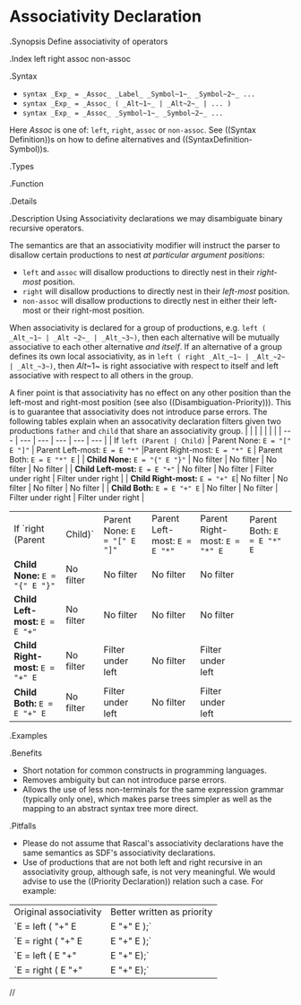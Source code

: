 # Associativity Declaration

.Synopsis
Define associativity of operators

.Index
left right assoc non-assoc

.Syntax

*  `syntax _Exp_ = _Assoc_ _Label_ _Symbol~1~_ _Symbol~2~_ ...`
*  `syntax _Exp_ = _Assoc_ ( _Alt~1~_ | _Alt~2~_ | ... )`
*  `syntax _Exp_ = _Assoc_ _Symbol~1~_ _Symbol~2~_ ...`
 

Here _Assoc_ is one of: `left`, `right`, `assoc` or `non-assoc`. See ((Syntax Definition))s on how to define alternatives and ((SyntaxDefinition-Symbol))s.

.Types

.Function

.Details

.Description
Using Associativity declarations we may disambiguate binary recursive operators. 

The semantics are that an associativity modifier will instruct the parser to disallow certain productions to nest _at particular argument positions_:

*  `left` and `assoc` will disallow productions to directly nest in their _right-most_ position.
*  `right` will disallow productions to directly nest in their _left-most_ position.
*  `non-assoc` will disallow productions to directly nest in either their left-most or their right-most position.

When associativity is declared for a group of productions, e.g. `left ( _Alt_~1~ | _Alt ~2~_ | _Alt_~3~)`, then each alternative will be mutually associative to each other alternative _and itself_. If an alternative of a group defines its own local associativity, as in `left ( right _Alt_~1~ | _Alt_~2~ | _Alt_~3~)`, then _Alt_~1~ is right associative with respect to itself and left associative with respect to all others in the group. 

A finer point is that associativity has no effect on any other position than the left-most and right-most position (see also ((Disambiguation-Priority))). This is to guarantee that associativity does not introduce parse errors. The following tables explain when an assocativity declaration filters given two productions `father` and `child` that share an associativity group.
|                  |              |                              |                               |                                |                              |
| --- | --- | --- | --- | --- | --- |
| If `left (Parent | Child)`      | Parent None: `E = "[" E "]"` | Parent Left-most: `E = E "*"` |Parent  Right-most: `E = "*" E` | Parent Both: `E = E "*" E`   |
| __Child None:__ `E = "{" E "}"`  | No filter        | No filter            | No filter                     | No filter               |
| __Child Left-most:__ `E = E "+"` | No filter        | No filter            | Filter under right            | Filter under right      |
| __Child Right-most:__ `E = "+" E`| No filter        | No filter            | No filter                     | No filter       |
| __Child Both:__ `E = E "+" E`    | No filter        | No filter            | Filter under right            | Filter under right      |


|                   |         |                              |                               |                                |                              |
| --- | --- | --- | --- | --- | --- |
| If `right (Parent | Child)` | Parent None: `E = "[" E "]"` | Parent Left-most: `E = E "*"` |Parent  Right-most: `E = "*" E` | Parent Both: `E = E "*" E`   |
| __Child None:__ `E = "{" E "}"` | No filter        | No filter                    | No filter              | No filter               |
| __Child Left-most:__ `E = E "+"` | No filter       | No filter                    | No filter              | No filter      |
| __Child Right-most:__ `E = "+" E`| No filter       | Filter under left            | No filter              | Filter under left       |
| __Child Both:__ `E = E "+" E`   | No filter        | Filter under left            | No filter              | Filter under left   |




.Examples

.Benefits

*  Short notation for common constructs in programming languages.
*  Removes ambiguity but can not introduce parse errors.
*  Allows the use of less non-terminals for the same expression grammar (typically only one), which makes parse trees simpler as well as the mapping to an abstract syntax tree more direct.

.Pitfalls

*  Please do not assume that Rascal's associativity declarations have the same semantics as SDF's associativity declarations.
*  Use of productions that are not both left and right recursive in an associativity group, although safe, is not very meaningful. We would advise to use the ((Priority Declaration)) relation such a case. For example:

|                        |                             |
| --- | --- |
| Original associativity | Better written as priority  |
|`E = left ( "+" E | E "+" E );` | `E = E "+" E > "+" E;`  |
|`E = right ( "+" E | E "+" E );` | `E = "+" E > E "+" E;`  |
|`E = left ( E "+" | E "+" E);` | `E = E "+" > E "+" E;`  |
|`E = right ( E "+" | E "+" E);` | `E = E "+" E > E "+" ;` |


//

